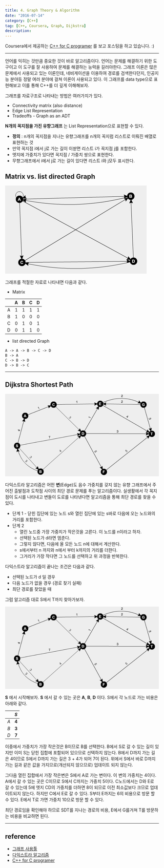 ```yaml
---
title: 4. Graph Theory & Algorithm
date: "2016-07-14"
category: [C++]
tag: [C++, Coursera, Graph, Dijkstra]
description:
---
```


Coursera에서 제공하는 [C++ for C programer](https://www.coursera.org/learn/c-plus-plus-a/home/info) 를 보고 포스팅을 하고 있습니다. :)

---

언어를 익히는 것만큼 중요한 것이 바로 알고리즘이다. 언어는 문제를 해결하기 위한 도구이고 이 도구를 잘 사용하여 문제를 해결하는 능력을 길러야한다. 그래프 이론은 많은 문제에서 사용되고 있는 이론인데, 네비게이션을 이용하여 경로를 검색한다던지, 인공지능 분야등 정말 여러 분야에 걸쳐 이론이 사용되고 있다. 이 그래프를 data type으로 표현해보고 이를 통해 C++를 더 깊게 이해해보자.

그래프를 자료구조로 나타내는 방법은 여러가지가 있다.

- Connectivity matrix (also distance)
- Edge List Representation
- Tradeoffs - Graph as an ADT

**N개의 꼭지점을 가진 유향그래프** 는 List Representation으로 표현할 수 있다.

- **정의** : n개의 꼭지점을 지나는 유향그래프를 n개의 꼭지럼 리스트로 이뤄진 배열로 표현하는 것
- 만약 꼭지점 i에서 j로 가는 길이 이싿면 리스트 i가 꼭지점 j를 포함한다.
- 엣지에 가중치가 있다면 꼭지점 / 가중치 쌍으로 표현한다.
- 무향그래프에서 i에서 j로 가는 길이 있다면 리스트 i와 j모두 표시한다.

## Matrix vs. list directed Graph


![그래프](./0.png)


그래프를 적절한 자료로 나타내면 다음과 같다.

- Matrix

|  |  A | B | C | D |
|:-:|:-:|:-:|:-:|:-:|
| A | 1 | 1 | 1 | 1 |
| B | 1 | 0 | 0 | 0 |
| C | 0 | 1 | 0 | 1 |
| D | 0 | 1 | 1 | 0 |  

- list directed Graph

```
A -> A -> B -> C -> D
B -> A
C -> B -> D
D -> B -> C
```

---

## Dijkstra Shortest Path

![그래프](./1.png)

다익스트라 알고리즘은 어떤 **변**(Edge)도 음수 가중치를 갖지 않는 유향 그래프에서 주어진 출발점과 도착점 사이의 최단 경로 문제를 푸는 알고리즘이다. 실생활에서 각 꼭지점이 도시를 나타내고 변들이 도로를 나타낸다면 알고리즘을 통해 최단 경로를 찾을 수 있다.

 - 단계 1 - 닫힌 집단에 있는 노드 s와 열린 집단에 있는 s바로 다음에 오는 노드와의 거리를 포함한다.
 - 단계 2
    - 열린 노드중 가장 가중치가 작은것을 고른다. 이 노드를 n이라고 하자.
    - 선택된 노드가 d라면 멈춘다.
    - 그렇지 않다면, 다음에 올 모든 노드 n에 대해서 계산한다.
    - s에서부터 n 까지와 n에서 부터 k까지의 거리를 더한다.
    - 그거리가 가장 작다면 그 노드를 선택하고 위 과정을 반복한다.

다익스트라 알고리즘이 끝나는 조건은 다음과 같다.

- 선택된 노드가 d 일 경우
- 다음 노드가 없을 경우 (경로 찾기 실패)
- 최단 경로를 찾았을 때

그럼 알고리즘 대로 S에서 T까지 찾아가보자.

![그래프](./1.png)

**S** 에서 시작해보자. **S** 에서 갈 수 있는 곳은 **A**, **B**, **D** 이다.
S에서 각 노드로 가는 비용은 아래와 같다.

|  |  *S* |
|:-:|:-:|
| *A* | **4** |
| *B* | **3** |
| *D* | **7** |

이중에서 가중치가 가장 작은것은 B이므로 B를 선택한다. B에서 S로 갈 수 있는 길이 있지만 이미 S는 닫힌 집합에 포함되어 있으므로 선택하지 않는다. B에서 D까지 가는 길은 4이므로 S에서 D까지 가는 길은 3 + 4가 되어 7이 된다. 위에서  S에서 바로 D까지 가는 길과 같은 값을 가지므로(개선되지 않으므로) 업데이트 되지 않는다.

그다음 열린 집합에서 가장 작은변은 S에서 A로 가는 변이다. 이 변의 가중치는 4이다. A에서 갈 수 있는 곳은 C이므로 S에서 C까지는 가중치 5이다. C노드에서는 D와 E로 갈 수 있는데 5에 엣지 CD의 가중치를 더하면 8이 되므로 이전 최소값보다 크므로 업데이트되지 않는다. 하지만 C에서 E로 갈 수 있다. S부터 E까지는 6의 비용으로 방문 할 수 있다. E에서 T로 가면 가중치 10으로 방문 할 수 있다.

최단 경로임을 확인해야 하므로 SDT를 지나는 경로의 비용, E에서 G를거쳐 T를 방문하는 비용을 비교하면 된다.

---

## reference

- [그래프 사용툴](http://illuminations.nctm.org/Activity.aspx?id=3550)
- [다익스트라 알고리즘](https://ko.wikipedia.org/wiki/%EB%8D%B0%EC%9D%B4%ED%81%AC%EC%8A%A4%ED%8A%B8%EB%9D%BC_%EC%95%8C%EA%B3%A0%EB%A6%AC%EC%A6%98)
- [C++ for C programer](https://www.coursera.org/learn/c-plus-plus-a/home/info)
